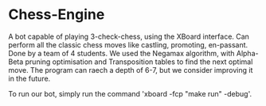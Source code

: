 # Chess-Engine
A bot capable of playing 3-check-chess, using the XBoard interface. Can perform all the classic chess moves like castling, promoting, en-passant.
Done by a team of 4 students. We used the Negamax algorithm, with Alpha-Beta pruning optimisation and Transposition tables to find the next optimal
move. The program can raech a depth of 6-7, but we consider improving it in the future.

To run our bot, simply run the command 'xboard -fcp "make run" -debug'.
